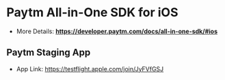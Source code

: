 # Paytm All-in-One SDK for iOS
* More Details: **https://developer.paytm.com/docs/all-in-one-sdk/#ios**

## Paytm Staging App
* App Link: https://testflight.apple.com/join/JyFVfGSJ